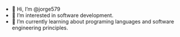- 👋 Hi, I’m @jorge579
- 👀 I’m interested in software development.
- 🌱 I’m currently learning about programing languages and software engineering principles.

<!---
jorge579/jorge579 is a ✨ special ✨ repository because its `README.md` (this file) appears on your GitHub profile.
You can click the Preview link to take a look at your changes.
--->
